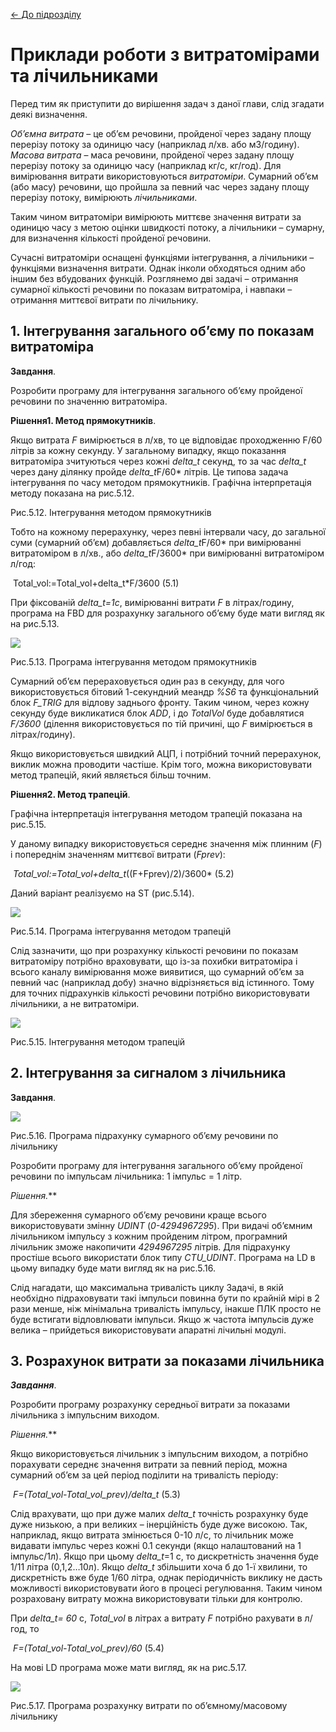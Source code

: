 [<- До підрозділу](README.md)

# Приклади роботи з витратомірами та лічильниками

Перед тим як приступити до вирішення задач з даної глави, слід згадати деякі визначення.

*Об’ємна витрата* – це об’єм речовини, пройденої через задану площу перерізу потоку за одиницю часу (наприклад л/хв. або м3/годину). *Масова витрата* – маса речовини, пройденої через задану площу перерізу потоку за одиницю часу (наприклад кг/с, кг/год). Для вимірювання витрати використовуються *витратоміри*. Сумарний об’єм (або масу) речовини, що пройшла за певний час через задану площу перерізу потоку, вимірюють *лічильниками*. 

Таким чином витратоміри вимірюють миттєве значення витрати за одиницю часу з метою оцінки швидкості потоку, а лічильники – сумарну, для визначення кількості пройденої речовини. 

Сучасні витратоміри оснащені функціями інтегрування, а лічильники – функціями визначення витрати. Однак інколи обходяться одним або іншим без вбудованих функцій. Розглянемо дві задачі – отримання сумарної кількості речовини по показам витратоміра, і навпаки – отримання миттєвої витрати по лічильнику. 

## 1. Інтегрування загального об’єму по показам витратоміра 

**Завдання**. 

Розробити програму для інтегрування загального об’єму пройденої речовини по значенню витратоміра. 

**Рішення1. Метод прямокутників**. 

Якщо витрата *F* вимірюється в л/хв, то це відповідає проходженню F/60 літрів за кожну секунду. У загальному випадку, якщо показання витратоміра зчитуються через кожні *delta_t* секунд, то за час *delta_t* через дану ділянку пройде *delta_t*F/60* літрів. Це типова задача інтегрування по часу методом прямокутників. Графічна інтерпретація методу показана на рис.5.12.

Рис.5.12. Інтегрування методом прямокутників

Тобто на кожному перерахунку, через певні інтервали часу, до загальної суми (сумарний об’єм) добавляється *delta_t*F/60* при вимірюванні витратоміром в л/хв., або *delta_t*F/3600* при вимірюванні витратоміром л/год:

​                    Total_vol:=Total_vol+delta_t\*F/3600                (5.1)

При фіксованій *delta_t=1с*, вимірюванні витрати *F* в літрах/годину, програма на FBD для розрахунку загального об’єму буде мати вигляд як на рис.5.13.

![](mediaun/5_13.png)

Рис.5.13. Програма інтегрування методом прямокутників

Сумарний об’єм перераховується один раз в секунду, для чого використовується бітовий 1-секундний меандр *%S6* та функціональний блок *F_TRIG* для відлову заднього фронту. Таким чином, через кожну секунду буде викликатися блок *ADD*, і до *TotalVol* буде добавлятися *F/3600* (ділення використовується по тій причині, що *F* вимірюється в літрах/годину).

Якщо використовується швидкий АЦП, і потрібний точний перерахунок, виклик можна проводити частіше. Крім того, можна використовувати метод трапецій, який являється більш точним.

**Рішення2. Метод трапецій**. 

Графічна інтерпретація інтегрування методом трапецій показана на рис.5.15.

У даному випадку використовується середнє значення між плинним (*F*) і попереднім значенням миттєвої витрати (*Fprev*):

​             *Total_vol:=Total_vol+delta_t*((F+Fprev)/2)/3600*           (5.2)

Даний варіант реалізуємо на ST (рис.5.14).

![](mediaun/5_14.png)

Рис.5.14. Програма інтегрування методом трапецій

Слід зазначити, що при розрахунку кількості речовини по показам витратоміру потрібно враховувати, що із-за похибки витратоміра і всього каналу вимірювання може виявитися, що сумарний об’єм за певний час (наприклад добу) значно відрізняється від істинного. Тому для точних підрахунків кількості речовини потрібно використовувати лічильники, а не витратоміри.

![](mediaun/5_15.png)

Рис.5.15. Інтегрування методом трапецій

## 2.  Інтегрування за сигналом з лічильника 

**Завдання**. 

![](mediaun/5_16.png)

Рис.5.16. Програма підрахунку сумарного об’єму речовини по лічильнику

Розробити програму для інтегрування загального об’єму пройденої речовини по імпульсам лічильника: 1 імпульс = 1 літр. 

**Рішення*.*** 

Для збереження сумарного об’єму речовини краще всього використовувати змінну *UDINT* (*0-4294967295*). При видачі об’ємним лічильником імпульсу з кожним пройденим літром, програмний лічильник зможе накопичити *4294967295* літрів. Для підрахунку простіше всього використати блок типу *CTU_UDINT*. Програма на LD в цьому випадку буде мати вигляд як на рис.5.16.

Слід нагадати, що максимальна тривалість циклу Задачі, в якій необхідно підраховувати такі імпульси повинна бути по крайній мірі в 2 рази менше, ніж мінімальна тривалість імпульсу, інакше ПЛК просто не буде встигати відловлювати імпульси. Якщо ж частота імпульсів дуже велика – прийдеться використовувати апаратні лічильні модулі.

## 3. Розрахунок витрати за показами лічильника 

***Завдання***. 

Розробити програму розрахунку середньої витрати за показами лічильника з імпульсним виходом. 

**Рішення*.*** 

Якщо використовується лічильник з імпульсним виходом, а потрібно порахувати середнє значення витрати за певний період, можна сумарний об’єм за цей період поділити на тривалість періоду:

​                 *F=(Total_vol-Total_vol_prev)/delta_t*                  (5.3)

Слід врахувати, що при дуже малих *delta_t* точність розрахунку буде дуже низькою, а при великих – інерційність буде дуже високою. Так, наприклад, якщо витрата змінюється 0-10 л/с, то лічильник може видавати імпульс через кожні 0.1 секунди (якщо налаштований на 1 імпульс/1л). Якщо при цьому *delta_t*=1 с, то дискретність значення буде 1/11 літра (0,1,2…10л). Якщо *delta_t* збільшити хоча б до 1-ї хвилини, то дискретність вже буде 1/60 літра, однак періодичність виклику не дасть можливості використовувати його в процесі регулювання. Таким чином розраховану витрату можна використовувати тільки для контролю. 

При *delta_t= 60* с, *Total_vol* в літрах а витрату *F* потрібно рахувати в л/год, то 

​                 *F=(Total_vol-Total_vol_prev)/60*                       (5.4)

На мові LD програма може мати вигляд, як на рис.5.17.

![](mediaun/5_17.png)

Рис.5.17. Програма розрахунку витрати по об’ємному/масовому лічильнику
